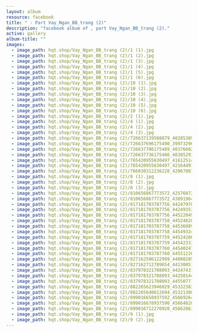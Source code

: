 ```yaml
---
layout: album
resource: facebook
title: " - Part Vay_Ngan_BB_trang (2)"
description: "facebook album of , part Vay_Ngan_BB_trang (2)."
active: gallery
album-title: ""
images:
  - image_path: hqt.shop/Vay_Ngan_BB_trang (2)/1 (1).jpg
  - image_path: hqt.shop/Vay_Ngan_BB_trang (2)/1 (2).jpg
  - image_path: hqt.shop/Vay_Ngan_BB_trang (2)/1 (3).jpg
  - image_path: hqt.shop/Vay_Ngan_BB_trang (2)/1 (4).jpg
  - image_path: hqt.shop/Vay_Ngan_BB_trang (2)/1 (5).jpg
  - image_path: hqt.shop/Vay_Ngan_BB_trang (2)/1 (6).jpg
  - image_path: hqt.shop/Vay_Ngan_BB_trang (2)/10 (1).jpg
  - image_path: hqt.shop/Vay_Ngan_BB_trang (2)/10 (2).jpg
  - image_path: hqt.shop/Vay_Ngan_BB_trang (2)/10 (3).jpg
  - image_path: hqt.shop/Vay_Ngan_BB_trang (2)/10 (4).jpg
  - image_path: hqt.shop/Vay_Ngan_BB_trang (2)/10 (5).jpg
  - image_path: hqt.shop/Vay_Ngan_BB_trang (2)/10 (6).jpg
  - image_path: hqt.shop/Vay_Ngan_BB_trang (2)/2 (1).jpg
  - image_path: hqt.shop/Vay_Ngan_BB_trang (2)/4 (1).jpg
  - image_path: hqt.shop/Vay_Ngan_BB_trang (2)/4 (2).jpg
  - image_path: hqt.shop/Vay_Ngan_BB_trang (2)/4 (3).jpg
  - image_path: hqt.shop/Vay_Ngan_BB_trang (2)/726637139508879_402853891_726637892842137_477834847839704591_n.jpg
  - image_path: hqt.shop/Vay_Ngan_BB_trang (2)/726637696175490_399732969_726637682842158_2516638448013969366_n.jpg
  - image_path: hqt.shop/Vay_Ngan_BB_trang (2)/726637706175489_403766022_726637692842157_6697084540931109859_n.jpg
  - image_path: hqt.shop/Vay_Ngan_BB_trang (2)/726637736175486_403852918_726637732842153_4195367358341689781_n.jpg
  - image_path: hqt.shop/Vay_Ngan_BB_trang (2)/765420955630497_416125141_754197463419513_9155401482778095428_n.jpg
  - image_path: hqt.shop/Vay_Ngan_BB_trang (2)/765420955630497_421644912_765423508963575_1806946253984129715_n.jpg
  - image_path: hqt.shop/Vay_Ngan_BB_trang (2)/766030312236228_420678016_766030735569519_992971523727699216_n.jpg
  - image_path: hqt.shop/Vay_Ngan_BB_trang (2)/8 (1).jpg
  - image_path: hqt.shop/Vay_Ngan_BB_trang (2)/8 (2).jpg
  - image_path: hqt.shop/Vay_Ngan_BB_trang (2)/8 (3).jpg
  - image_path: hqt.shop/Vay_Ngan_BB_trang (2)/810656867773572_425760729_810658477773411_2774002154499509940_n.jpg
  - image_path: hqt.shop/Vay_Ngan_BB_trang (2)/810656867773572_430919649_793789576126968_6547925305394699827_n.jpg
  - image_path: hqt.shop/Vay_Ngan_BB_trang (2)/817181703787756_442479782_839809334858325_6321920858413946372_n.jpg
  - image_path: hqt.shop/Vay_Ngan_BB_trang (2)/817181703787756_442493537_839809371524988_3788613527935653091_n.jpg
  - image_path: hqt.shop/Vay_Ngan_BB_trang (2)/817181703787756_445228497_839809361524989_414097543306126177_n.jpg
  - image_path: hqt.shop/Vay_Ngan_BB_trang (2)/817181703787758_445248280_840400114799247_2514236085518994498_n.jpg
  - image_path: hqt.shop/Vay_Ngan_BB_trang (2)/817181703787758_445360898_839192524920006_8929086052845166555_n.jpg
  - image_path: hqt.shop/Vay_Ngan_BB_trang (2)/817181703787758_445493246_847741587398433_5485115796316689501_n.jpg
  - image_path: hqt.shop/Vay_Ngan_BB_trang (2)/817181703787759_445242068_845329084306350_1048652237006768816_n.jpg
  - image_path: hqt.shop/Vay_Ngan_BB_trang (2)/817181703787759_445423337_847741410731784_9078234661927842680_n.jpg
  - image_path: hqt.shop/Vay_Ngan_BB_trang (2)/817181703787760_445402473_847149430790982_3553447397385141614_n.jpg
  - image_path: hqt.shop/Vay_Ngan_BB_trang (2)/817181703787760_445512267_847149424124316_5366489269133375867_n.jpg
  - image_path: hqt.shop/Vay_Ngan_BB_trang (2)/827162596122999_440802859_827163722789553_1059586479724947370_n.jpg
  - image_path: hqt.shop/Vay_Ngan_BB_trang (2)/827162712789654_441300517_827163802789545_8560262372845233473_n.jpg
  - image_path: hqt.shop/Vay_Ngan_BB_trang (2)/837978321708093_442474317_837978738374718_4021676536887705075_n.jpg
  - image_path: hqt.shop/Vay_Ngan_BB_trang (2)/837978321708093_442501446_837978728374719_8029108377824357541_n.jpg
  - image_path: hqt.shop/Vay_Ngan_BB_trang (2)/837978321708093_445507713_847007460805179_8737785334908673073_n.jpg
  - image_path: hqt.shop/Vay_Ngan_BB_trang (2)/882265623946029_453323837_882266723945919_7006200410098522928_n.jpg
  - image_path: hqt.shop/Vay_Ngan_BB_trang (2)/882265640612694_453213882_882266740612584_8156468551809152520_n.jpg
  - image_path: hqt.shop/Vay_Ngan_BB_trang (2)/899016658937592_456692649_899018318937426_6676050196973887267_n.jpg
  - image_path: hqt.shop/Vay_Ngan_BB_trang (2)/899016678937590_456648206_899018325604092_1375685278688819029_n.jpg
  - image_path: hqt.shop/Vay_Ngan_BB_trang (2)/899016712270920_456628631_899018362270755_1467497094676491227_n.jpg
  - image_path: hqt.shop/Vay_Ngan_BB_trang (2)/9 (1).jpg
  - image_path: hqt.shop/Vay_Ngan_BB_trang (2)/9 (2).jpg
---
```

